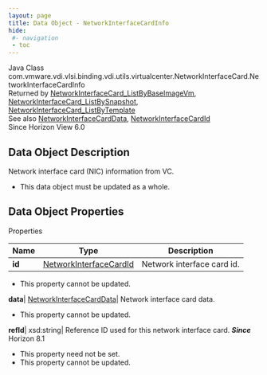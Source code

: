 ```yaml
---
layout: page
title: Data Object - NetworkInterfaceCardInfo
hide:
 #- navigation
 - toc
---
```






Java Class
    com.vmware.vdi.vlsi.binding.vdi.utils.virtualcenter.NetworkInterfaceCard.NetworkInterfaceCardInfo  
Returned by
     [NetworkInterfaceCard_ListByBaseImageVm](vdi.utils.virtualcenter.NetworkInterfaceCard.md#listByBaseImageVm), [NetworkInterfaceCard_ListBySnapshot](vdi.utils.virtualcenter.NetworkInterfaceCard.md#listBySnapshot), [NetworkInterfaceCard_ListByTemplate](vdi.utils.virtualcenter.NetworkInterfaceCard.md#listByTemplate)  
See also
     [NetworkInterfaceCardData](vdi.utils.virtualcenter.NetworkInterfaceCard.NetworkInterfaceCardData.md), [NetworkInterfaceCardId](vdi.entity.NetworkInterfaceCardId.md)  
Since 
    Horizon View 6.0

## Data Object Description 

Network interface card (NIC) information from VC. 

  * This data object must be updated as a whole.



## Data Object Properties

Properties

Name |  Type |  Description   
---|---|---  
**id**| [NetworkInterfaceCardId](vdi.entity.NetworkInterfaceCardId.md)|  Network interface card id.   


* This property cannot be updated.

  
**data**| [NetworkInterfaceCardData](vdi.utils.virtualcenter.NetworkInterfaceCard.NetworkInterfaceCardData.md)|  Network interface card data.   


* This property cannot be updated.

  
**refId**|  xsd:string|  Reference ID used for this network interface card.  **_Since_** Horizon 8.1  


* This property need not be set.
* This property cannot be updated.

  
  
  
  
  
  

